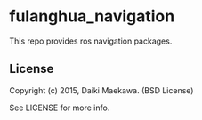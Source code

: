 # fulanghua_navigation

This repo provides ros navigation packages.

## License

Copyright (c) 2015, Daiki Maekawa. (BSD License)

See LICENSE for more info.
